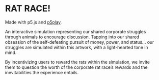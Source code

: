 # RAT RACE!

Made with p5.js and [p5play](https://p5play.org).

An interactive simulation representing our shared corporate struggles through animals to encourage discussion.
Tapping into our shared obsession of the self-defeating pursuit of money, power, and status... our struggles are simulated within this artwork, with a light-hearted tone in mind.

By incentivizing users to reward the rats within the simulation, we invite them to question the worth of the corporate rat race’s rewards and the inevitabilities the experience entails.
